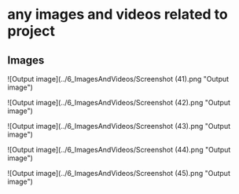 # any images and videos related to project

## Images

![Output image](../6_ImagesAndVideos/Screenshot (41).png "Output image")

![Output image](../6_ImagesAndVideos/Screenshot (42).png "Output image")

![Output image](../6_ImagesAndVideos/Screenshot (43).png "Output image")

![Output image](../6_ImagesAndVideos/Screenshot (44).png "Output image")

![Output image](../6_ImagesAndVideos/Screenshot (45).png "Output image")
